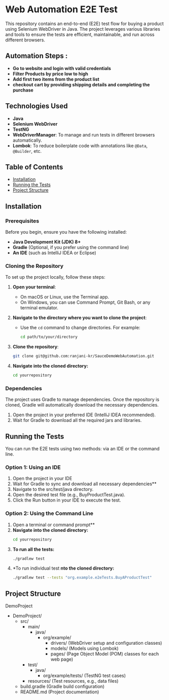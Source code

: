 # Web Automation E2E Test 
This repository contains an end-to-end (E2E) test flow for buying a product using Selenium WebDriver in Java. The project leverages various libraries and tools to ensure the tests are efficient, maintainable, and run across different browsers.

## Automation Steps : 
-  **Go to website and login with valid credentials**
-  **Filter Products by price low to high**
-  **Add first two items from the product list**
-  **checkout cart by providing shipping details and completing the purchase**

## Technologies Used

- **Java**
- **Selenium WebDriver**
- **TestNG**
- **WebDriverManager**: To manage and run tests in different browsers automatically.
- **Lombok**: To reduce boilerplate code with annotations like `@Data`, `@Builder`, etc.

## Table of Contents

- [Installation](#installation)
- [Running the Tests](#running-the-tests)
- [Project Structure](#project-structure)

## Installation

### Prerequisites

Before you begin, ensure you have the following installed:

- **Java Development Kit (JDK) 8+**
- **Gradle** (Optional, if you prefer using the command line)
- **An IDE** (such as IntelliJ IDEA or Eclipse)

### Cloning the Repository

To set up the project locally, follow these steps:

1. **Open your terminal**:
   - On macOS or Linux, use the Terminal app.
   - On Windows, you can use Command Prompt, Git Bash, or any terminal emulator.

2. **Navigate to the directory where you want to clone the project**:
   - Use the `cd` command to change directories. For example:
   
     ```bash
     cd path/to/your/directory
     ```

3. **Clone the repository**:

   ```bash
   git clone git@github.com:ranjani-kr/SauceDemoWebAutomation.git

4. **Navigate into the cloned directory:**
    ```bash
   cd yourrepository

   
### Dependencies
The project uses Gradle to manage dependencies. Once the repository is cloned, Gradle will automatically download the necessary dependencies.

1. Open the project in your preferred IDE (IntelliJ IDEA recommended).
2. Wait for Gradle to download all the required jars and libraries.

## Running the Tests

You can run the E2E tests using two methods: via an IDE or the command line.

### Option 1: Using an IDE
1. Open the project in your IDE
2. Wait for Gradle to sync and download all necessary dependencies**
3. Navigate to the src/test/java directory.
4. Open the desired test file (e.g., BuyProductTest.java).
5. Click the Run button in your IDE to execute the test.

### Option 2: Using the Command Line
1. Open a terminal or command prompt**
2. **Navigate into the cloned directory:**
    ```bash
   cd yourrepository
3. **To run all the tests:**
    ```bash
   ./gradlew test
4. *To run individual test **nto the cloned directory:**
    ```bash
   ./gradlew test --tests "org.example.e2eTests.BuyAProductTest"

## Project Structure
DemoProject
- DemoProject/
   - src/
      - main/
         - java/
            - org/example/
               - drivers/          (WebDriver setup and configuration classes)
               - models/           (Models using Lombok)
               - pages/            (Page Object Model (POM) classes for each web page)
      - test/
         - java/
            - org/example/tests/   (TestNG test cases)
      - resources/                 (Test resources, e.g., data files)
   - build.gradle                  (Gradle build configuration)
   - README.md                     (Project documentation)
